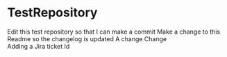 # TestRepository

Edit this test repository so that I can make a commit
Make a change to this Readme so the changelog is updated
A change
Change    
Adding a Jira ticket Id
